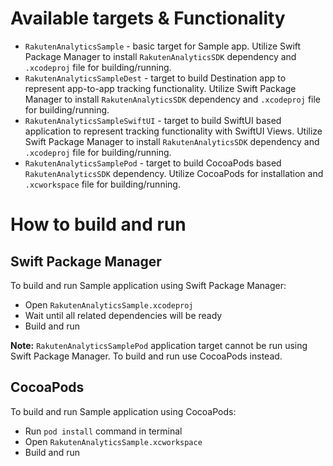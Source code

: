 # Available targets & Functionality

- `RakutenAnalyticsSample` - basic target for Sample app. Utilize Swift Package Manager to install `RakutenAnalyticsSDK` dependency and `.xcodeproj` file for building/running.
- `RakutenAnalyticsSampleDest` - target to build Destination app to represent app-to-app tracking functionality. Utilize Swift Package Manager to install `RakutenAnalyticsSDK` dependency and `.xcodeproj` file for building/running.
- `RakutenAnalyticsSampleSwiftUI` - target to build SwiftUI based application to represent tracking functionality with SwiftUI Views. Utilize Swift Package Manager to install `RakutenAnalyticsSDK` dependency and `.xcodeproj` file for building/running.
- `RakutenAnalyticsSamplePod` - target to build CocoaPods based `RakutenAnalyticsSDK` dependency. Utilize CocoaPods for installation and `.xcworkspace` file for building/running.

# How to build and run

## Swift Package Manager

To build and run Sample application using Swift Package Manager:
- Open `RakutenAnalyticsSample.xcodeproj`
- Wait until all related dependencies will be ready
- Build and run

**Note:** `RakutenAnalyticsSamplePod` application target cannot be run using Swift Package Manager. To build and run use CocoaPods instead.

## CocoaPods

To build and run Sample application using CocoaPods:
- Run `pod install` command in terminal
- Open `RakutenAnalyticsSample.xcworkspace`
- Build and run
